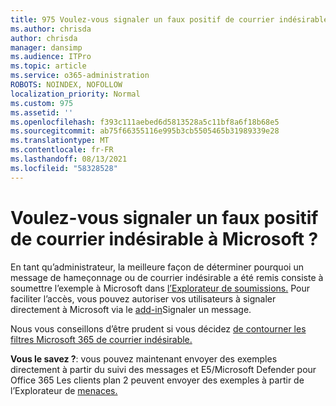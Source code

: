 ```yaml
---
title: 975 Voulez-vous signaler un faux positif de courrier indésirable à Microsoft ?
ms.author: chrisda
author: chrisda
manager: dansimp
ms.audience: ITPro
ms.topic: article
ms.service: o365-administration
ROBOTS: NOINDEX, NOFOLLOW
localization_priority: Normal
ms.custom: 975
ms.assetid: ''
ms.openlocfilehash: f393c111aebed6d5813528a5c11bf8a6f18b68e5
ms.sourcegitcommit: ab75f66355116e995b3cb5505465b31989339e28
ms.translationtype: MT
ms.contentlocale: fr-FR
ms.lasthandoff: 08/13/2021
ms.locfileid: "58328528"
---
```

# <a name="would-you-like-to-report-a-spam-false-positive-to-microsoft"></a>Voulez-vous signaler un faux positif de courrier indésirable à Microsoft ?

En tant qu’administrateur, la meilleure façon de déterminer pourquoi un message de hameçonnage ou de courrier indésirable a été remis consiste à soumettre l’exemple à Microsoft dans [l’Explorateur de soumissions.](https://protection.office.com/reportsubmission) Pour faciliter l’accès, vous pouvez autoriser vos utilisateurs à signaler directement à Microsoft via le [add-in](https://appsource.microsoft.com/product/office/WA104381180?src=office&tab=Overview)Signaler un message.

Nous vous conseillons d’être prudent si vous décidez [de contourner les filtres Microsoft 365 de courrier indésirable.](https://docs.microsoft.com/exchange/troubleshoot/antispam/cautions-against-bypassing-spam-filters)

**Vous le savez ?**: vous pouvez [](https://protection.office.com/messagetrace) maintenant envoyer des exemples directement à partir du suivi des messages et E5/Microsoft Defender pour Office 365 Les clients plan 2 peuvent envoyer des exemples à partir de l’Explorateur de [menaces.](https://docs.microsoft.com/microsoft-365/security/office-365-security/threat-explorer)
